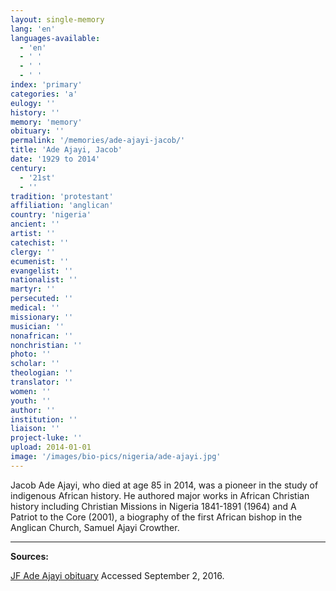 ```yaml
---
layout: single-memory
lang: 'en'
languages-available:
  - 'en'
  - ' '
  - ' '
  - ' '
index: 'primary'
categories: 'a'
eulogy: ''
history: ''
memory: 'memory'
obituary: ''
permalink: '/memories/ade-ajayi-jacob/'
title: 'Ade Ajayi, Jacob'
date: '1929 to 2014'
century:
  - '21st'
  - ''                     
tradition: 'protestant'                       
affiliation: 'anglican'
country: 'nigeria'
ancient: ''
artist: ''
catechist: ''
clergy: ''
ecumenist: ''
evangelist: ''
nationalist: ''
martyr: ''
persecuted: ''
medical: ''
missionary: ''
musician: ''
nonafrican: ''
nonchristian: ''
photo: ''
scholar: ''
theologian: ''
translator: ''
women: ''
youth: ''
author: ''
institution: ''
liaison: ''
project-luke: ''
upload: 2014-01-01
image: '/images/bio-pics/nigeria/ade-ajayi.jpg'
---
```

Jacob Ade Ajayi, who died at age 85 in 2014, was a pioneer in the study of indigenous African history. He authored major works in African Christian history including Christian Missions in Nigeria 1841-1891 (1964) and A Patriot to the Core (2001), a biography of the first African bishop in the Anglican Church, Samuel Ajayi Crowther.

***

**Sources:**  

 [JF Ade Ajayi obituary](https://www.theguardian.com/books/2014/sep/10/jf-ade-ajayi) Accessed September 2, 2016.  
